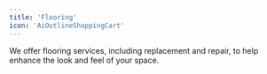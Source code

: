 ```yaml
---
title: 'Flooring'
icon: 'AiOutlineShoppingCart'
---
```


We offer flooring services, including replacement and repair, to help enhance the look and feel of your space.
